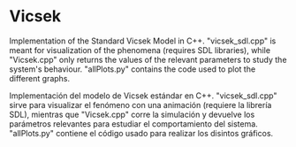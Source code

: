 # Vicsek

Implementation of the Standard Vicsek Model in C++. "vicsek_sdl.cpp" is meant for visualization of the phenomena (requires SDL libraries), while "Vicsek.cpp" only returns the values of the relevant parameters to study the system's behaviour. "allPlots.py" contains the code used to plot the different graphs. 


Implementación del modelo de Vicsek estándar en C++. "vicsek_sdl.cpp" sirve para visualizar el fenómeno con una animación (requiere la librería SDL), mientras que "Vicsek.cpp" corre la simulación y devuelve los parámetros relevantes para estudiar el comportamiento del sistema. "allPlots.py" contiene el código usado para realizar los disintos gráficos. 


